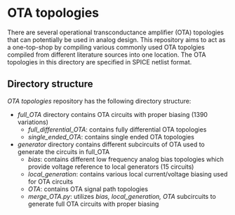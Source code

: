 # OTA topologies

There are several operational transconductance amplifier (OTA) topologies that can potentially be used in analog design. 
This repository aims to act as a one-top-shop by compiling various commonly used OTA topolgies compiled from different literature sources into one location.
The OTA topologies in this directory are specified in SPICE netlist format.


## Directory structure

*OTA topologies* repository has the following directory structure:

- *full_OTA* directory contains OTA circuits with proper biasing (1390 variations)
    - *full_differential_OTA*: contains fully differential OTA topologies
    - *single_ended_OTA*: contains single ended OTA topologies
- *generator* directory contains different subcircuits of OTA used to generate the circuits in full_OTA
    - *bias*: contains different low frequency analog bias topologies which provide voltage reference to local generators (15 circuits)
    - *local_generation*: contains various local current/voltage biasing used for OTA circuits
    - *OTA*: contains OTA signal path topologies
    - *merge_OTA.py*: utilizes *bias, local_generation, OTA* subcircuits to generate full OTA circuits with proper biasing
